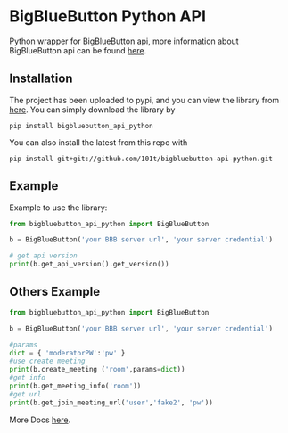 # BigBlueButton Python API

Python wrapper for BigBlueButton api, more information about BigBlueButton api can be found [here](http://docs.bigbluebutton.org/dev/api.html 'API doc').

## Installation
The project has been uploaded to pypi, and you can view the library from [here](https://pypi.org/project/bigbluebutton-api-python/ 'pypi'). You can simply download the library by
```shell
pip install bigbluebutton_api_python
```

You can also install the latest from this repo with
```shell
pip install git+git://github.com/101t/bigbluebutton-api-python.git
```


## Example
Example to use the library:
```python
from bigbluebutton_api_python import BigBlueButton

b = BigBlueButton('your BBB server url', 'your server credential')

# get api version
print(b.get_api_version().get_version())
```
## Others Example

```python
from bigbluebutton_api_python import BigBlueButton

b = BigBlueButton('your BBB server url', 'your server credential')

#params
dict = { 'moderatorPW':'pw' }
#use create meeting
print(b.create_meeting ('room',params=dict))
#get info
print(b.get_meeting_info('room'))
#get url
print(b.get_join_meeting_url('user','fake2', 'pw'))
```
More Docs [here](https://www.pydoc.io/pypi/bigbluebutton-api-python-0.0.2/autoapi/bigbluebutton/index.html).

